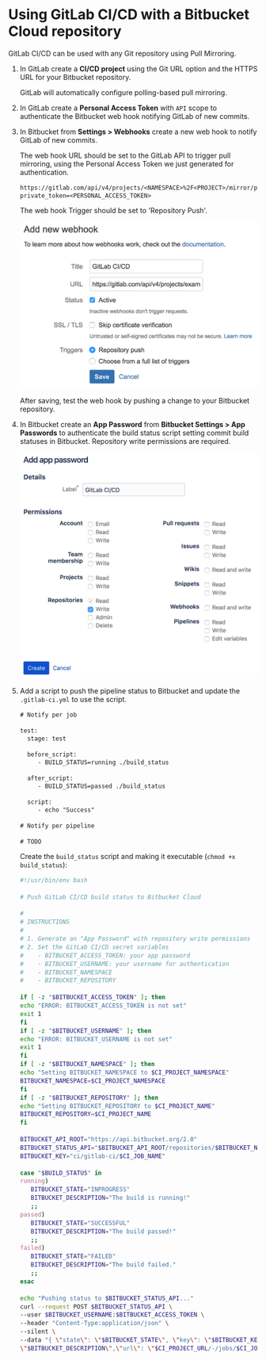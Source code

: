 # Using GitLab CI/CD with a Bitbucket Cloud repository

GitLab CI/CD can be used with any Git repository using Pull Mirroring.

1. In GitLab create a **CI/CD project** using the Git URL option and the HTTPS
   URL for your Bitbucket repository.

    GitLab will automatically configure polling-based pull mirroring.

1. In GitLab create a **Personal Access Token** with `API` scope to
   authenticate the Bitbucket web hook notifying GitLab of new commits.

1. In Bitbucket from **Settings > Webhooks** create a new web hook to notify
   GitLab of new commits.

    The web hook URL should be set to the GitLab API to trigger pull mirroring,
    using the Personal Access Token we just generated for authentication.

    ```
    https://gitlab.com/api/v4/projects/<NAMESPACE>%2F<PROJECT>/mirror/pull?private_token=<PERSONAL_ACCESS_TOKEN>
    ```

    The web hook Trigger should be set to 'Repository Push'.

    ![Bitbucket Cloud webhook](img/bitbucket_webhook.png)

    After saving, test the web hook by pushing a change to your Bitbucket
    repository.

1. In Bitbucket create an **App Password** from **Bitbucket Settings > App
   Passwords** to authenticate the build status script setting commit build
   statuses in Bitbucket. Repository write permissions are required.

    ![Bitbucket Cloud webhook](img/bitbucket_app_password.png)

1. Add a script to push the pipeline status to Bitbucket and update the
   `.gitlab-ci.yml` to use the script.


    ```
    # Notify per job

    test:
      stage: test

      before_script:
         - BUILD_STATUS=running ./build_status

      after_script:
         - BUILD_STATUS=passed ./build_status

      script:
         - echo "Success"

    # Notify per pipeline

    # TODO
    ```

    Create the `build_status` script and making it executable
    (`chmod +x build_status`):

    ```bash
    #!/usr/bin/env bash

    # Push GitLab CI/CD build status to Bitbucket Cloud

    #
    # INSTRUCTIONS
    #
    # 1. Generate an "App Password" with repository write permissions
    # 2. Set the GitLab CI/CD secret variables
    #    - BITBUCKET_ACCESS_TOKEN: your app password
    #    - BITBUCKET_USERNAME: your username for authentication
    #    - BITBUCKET_NAMESPACE
    #    - BITBUCKET_REPOSITORY

    if [ -z "$BITBUCKET_ACCESS_TOKEN" ]; then
    echo "ERROR: BITBUCKET_ACCESS_TOKEN is not set"
    exit 1
    fi
    if [ -z "$BITBUCKET_USERNAME" ]; then
    echo "ERROR: BITBUCKET_USERNAME is not set"
    exit 1
    fi
    if [ -z "$BITBUCKET_NAMESPACE" ]; then
    echo "Setting BITBUCKET_NAMESPACE to $CI_PROJECT_NAMESPACE"
    BITBUCKET_NAMESPACE=$CI_PROJECT_NAMESPACE
    fi
    if [ -z "$BITBUCKET_REPOSITORY" ]; then
    echo "Setting BITBUCKET_REPOSITORY to $CI_PROJECT_NAME"
    BITBUCKET_REPOSITORY=$CI_PROJECT_NAME
    fi

    BITBUCKET_API_ROOT="https://api.bitbucket.org/2.0"
    BITBUCKET_STATUS_API="$BITBUCKET_API_ROOT/repositories/$BITBUCKET_NAMESPACE/$BITBUCKET_REPOSITORY/commit/$CI_COMMIT_SHA/statuses/build"
    BITBUCKET_KEY="ci/gitlab-ci/$CI_JOB_NAME"

    case "$BUILD_STATUS" in
    running)
       BITBUCKET_STATE="INPROGRESS"
       BITBUCKET_DESCRIPTION="The build is running!"
       ;;
    passed)
       BITBUCKET_STATE="SUCCESSFUL"
       BITBUCKET_DESCRIPTION="The build passed!"
       ;;
    failed)
       BITBUCKET_STATE="FAILED"
       BITBUCKET_DESCRIPTION="The build failed."
       ;;
    esac

    echo "Pushing status to $BITBUCKET_STATUS_API..."
    curl --request POST $BITBUCKET_STATUS_API \
    --user $BITBUCKET_USERNAME:$BITBUCKET_ACCESS_TOKEN \
    --header "Content-Type:application/json" \
    --silent \
    --data "{ \"state\": \"$BITBUCKET_STATE\", \"key\": \"$BITBUCKET_KEY\", \"description\":
    \"$BITBUCKET_DESCRIPTION\",\"url\": \"$CI_PROJECT_URL/-/jobs/$CI_JOB_ID\" }"
    ```
